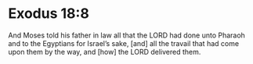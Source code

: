 # Exodus 18:8

And Moses told his father in law all that the LORD had done unto Pharaoh and to the Egyptians for Israel’s sake, [and] all the travail that had come upon them by the way, and [how] the LORD delivered them.